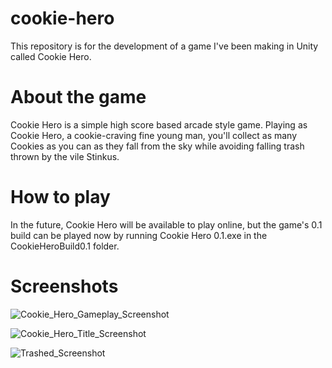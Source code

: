 # cookie-hero
This repository is for the development of a game I've been making in Unity called Cookie Hero. 
# About the game
Cookie Hero is a simple high score based arcade style game. Playing as Cookie Hero, a cookie-craving fine young man, you'll collect as many Cookies as you can 
as they fall from the sky while avoiding falling trash thrown by the vile Stinkus.
# How to play
In the future, Cookie Hero will be available to play online, but the game's 0.1 build can be played now by running Cookie Hero 0.1.exe in the CookieHeroBuild0.1 folder. 
# Screenshots
![Cookie_Hero_Gameplay_Screenshot](https://github.com/dipersiojatwit/cookie-hero/assets/113375793/4f21b78c-b7b9-4f23-85eb-d717c2730043)    

![Cookie_Hero_Title_Screenshot](https://github.com/dipersiojatwit/cookie-hero/assets/113375793/750d5b5a-c31a-44de-98aa-57248fce56aa)

![Trashed_Screenshot](https://github.com/dipersiojatwit/cookie-hero/assets/113375793/64bb4906-bfe2-4262-b935-ebd19bfcdaeb)

